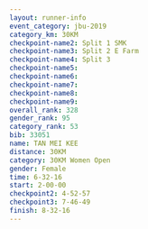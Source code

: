 ```yaml
---
layout: runner-info 
event_category: jbu-2019 
category_km: 30KM 
checkpoint-name2: Split 1 SMK 
checkpoint-name3: Split 2 E Farm 
checkpoint-name4: Split 3 
checkpoint-name5: 
checkpoint-name6: 
checkpoint-name7: 
checkpoint-name8: 
checkpoint-name9: 
overall_rank: 328
gender_rank: 95
category_rank: 53
bib: 33051
name: TAN MEI KEE
distance: 30KM
category: 30KM Women Open
gender: Female
time: 6-32-16
start: 2-00-00
checkpoint2: 4-52-57
checkpoint3: 7-46-49
finish: 8-32-16
---
```

